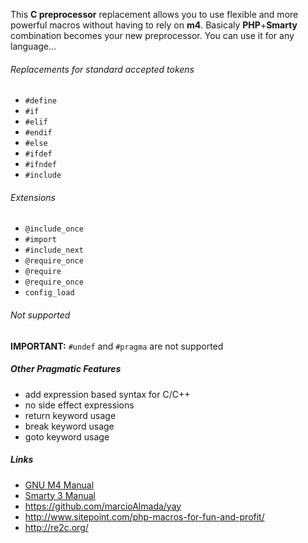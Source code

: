 
This **C preprocessor** replacement allows you to use flexible and more powerful macros without having to rely on **m4**.
Basicaly **PHP**+**Smarty** combination becomes your new preprocessor. You can use it for any language...

###### Replacements for standard accepted tokens

* `#define`
* `#if`
* `#elif`
* `#endif`
* `#else`
* `#ifdef`
* `#ifndef`
* `#include`

###### Extensions

* `@include_once`
* `#import`
* `#include_next`
* `@require_once`
* `@require`
* `@require_once`
* `config_load`

###### Not supported
 
**IMPORTANT:** `#undef` and `#pragma` are not supported

##### Other Pragmatic Features
 * add expression based syntax for C/C++
 * no side effect expressions
 * return keyword usage
 * break keyword usage
 * goto keyword usage

##### Links

* [GNU M4 Manual](https://www.gnu.org/software/m4/manual/m4.html)
* [Smarty 3 Manual](http://www.smarty.net/docs/en/)
* https://github.com/marcioAlmada/yay
* http://www.sitepoint.com/php-macros-for-fun-and-profit/
* http://re2c.org/
